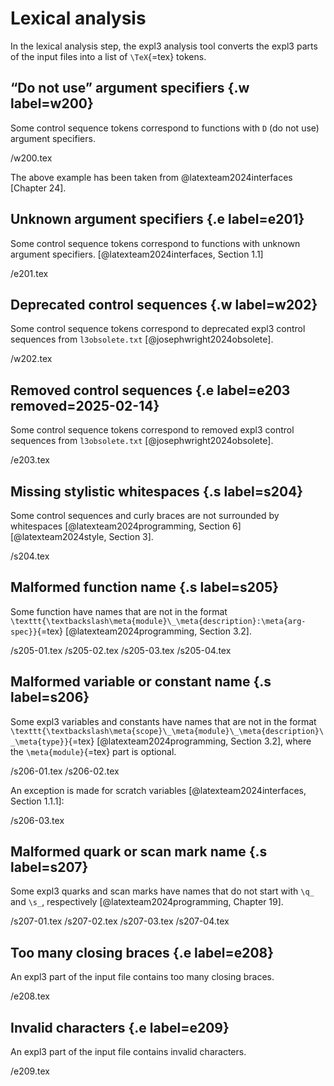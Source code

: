 # Lexical analysis
In the lexical analysis step, the expl3 analysis tool converts the expl3 parts of the input files into a list of `\TeX`{=tex} tokens.

## “Do not use” argument specifiers {.w label=w200}
Some control sequence tokens correspond to functions with `D` (do not use) argument specifiers.

 /w200.tex

The above example has been taken from @latexteam2024interfaces [Chapter 24].

## Unknown argument specifiers {.e label=e201}
Some control sequence tokens correspond to functions with unknown argument specifiers. [@latexteam2024interfaces, Section 1.1]

 /e201.tex

## Deprecated control sequences {.w label=w202}
Some control sequence tokens correspond to deprecated expl3 control sequences from `l3obsolete.txt` [@josephwright2024obsolete].

 /w202.tex

## Removed control sequences {.e label=e203 removed=2025-02-14}
Some control sequence tokens correspond to removed expl3 control sequences from `l3obsolete.txt` [@josephwright2024obsolete].

 /e203.tex

## Missing stylistic whitespaces {.s label=s204}
Some control sequences and curly braces are not surrounded by whitespaces [@latexteam2024programming, Section 6] [@latexteam2024style, Section 3].

 /s204.tex

## Malformed function name {.s label=s205}
Some function have names that are not in the format `\texttt{\textbackslash\meta{module}\_\meta{description}:\meta{arg-spec}}`{=tex} [@latexteam2024programming, Section 3.2].

 /s205-01.tex
 /s205-02.tex
 /s205-03.tex
 /s205-04.tex

## Malformed variable or constant name {.s label=s206}
Some expl3 variables and constants have names that are not in the format `\texttt{\textbackslash\meta{scope}\_\meta{module}\_\meta{description}\_\meta{type}}`{=tex} [@latexteam2024programming, Section 3.2], where the `\meta{module}`{=tex} part is optional.

 /s206-01.tex
 /s206-02.tex

An exception is made for scratch variables [@latexteam2024interfaces, Section 1.1.1]:

 /s206-03.tex

## Malformed quark or scan mark name {.s label=s207}
Some expl3 quarks and scan marks have names that do not start with `\q_` and `\s_`, respectively [@latexteam2024programming, Chapter 19].

 /s207-01.tex
 /s207-02.tex
 /s207-03.tex
 /s207-04.tex

## Too many closing braces {.e label=e208}
An expl3 part of the input file contains too many closing braces.

 /e208.tex

## Invalid characters {.e label=e209}
An expl3 part of the input file contains invalid characters.

 /e209.tex

